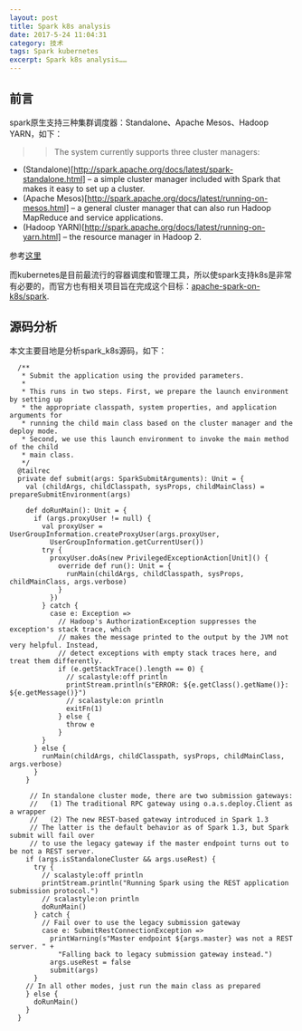 ```yaml
---
layout: post
title: Spark k8s analysis
date: 2017-5-24 11:04:31
category: 技术
tags: Spark kubernetes
excerpt: Spark k8s analysis……
---
```


## 前言

spark原生支持三种集群调度器：Standalone、Apache Mesos、Hadoop YARN，如下：

>>The system currently supports three cluster managers:

* (Standalone)[http://spark.apache.org/docs/latest/spark-standalone.html] – a simple cluster manager included with Spark that makes it easy to set up a cluster.
* (Apache Mesos)[http://spark.apache.org/docs/latest/running-on-mesos.html] – a general cluster manager that can also run Hadoop MapReduce and service applications.
* (Hadoop YARN)[http://spark.apache.org/docs/latest/running-on-yarn.html] – the resource manager in Hadoop 2.

参考[这里](http://spark.apache.org/docs/latest/cluster-overview.html#cluster-manager-types)

而kubernetes是目前最流行的容器调度和管理工具，所以使spark支持k8s是非常有必要的，而官方也有相关项目旨在完成这个目标：[apache-spark-on-k8s/spark](https://github.com/apache-spark-on-k8s/spark).

## 源码分析

本文主要目地是分析spark_k8s源码，如下：

```scalastyle
  /**
   * Submit the application using the provided parameters.
   *
   * This runs in two steps. First, we prepare the launch environment by setting up
   * the appropriate classpath, system properties, and application arguments for
   * running the child main class based on the cluster manager and the deploy mode.
   * Second, we use this launch environment to invoke the main method of the child
   * main class.
   */
  @tailrec
  private def submit(args: SparkSubmitArguments): Unit = {
    val (childArgs, childClasspath, sysProps, childMainClass) = prepareSubmitEnvironment(args)

    def doRunMain(): Unit = {
      if (args.proxyUser != null) {
        val proxyUser = UserGroupInformation.createProxyUser(args.proxyUser,
          UserGroupInformation.getCurrentUser())
        try {
          proxyUser.doAs(new PrivilegedExceptionAction[Unit]() {
            override def run(): Unit = {
              runMain(childArgs, childClasspath, sysProps, childMainClass, args.verbose)
            }
          })
        } catch {
          case e: Exception =>
            // Hadoop's AuthorizationException suppresses the exception's stack trace, which
            // makes the message printed to the output by the JVM not very helpful. Instead,
            // detect exceptions with empty stack traces here, and treat them differently.
            if (e.getStackTrace().length == 0) {
              // scalastyle:off println
              printStream.println(s"ERROR: ${e.getClass().getName()}: ${e.getMessage()}")
              // scalastyle:on println
              exitFn(1)
            } else {
              throw e
            }
        }
      } else {
        runMain(childArgs, childClasspath, sysProps, childMainClass, args.verbose)
      }
    }

     // In standalone cluster mode, there are two submission gateways:
     //   (1) The traditional RPC gateway using o.a.s.deploy.Client as a wrapper
     //   (2) The new REST-based gateway introduced in Spark 1.3
     // The latter is the default behavior as of Spark 1.3, but Spark submit will fail over
     // to use the legacy gateway if the master endpoint turns out to be not a REST server.
    if (args.isStandaloneCluster && args.useRest) {
      try {
        // scalastyle:off println
        printStream.println("Running Spark using the REST application submission protocol.")
        // scalastyle:on println
        doRunMain()
      } catch {
        // Fail over to use the legacy submission gateway
        case e: SubmitRestConnectionException =>
          printWarning(s"Master endpoint ${args.master} was not a REST server. " +
            "Falling back to legacy submission gateway instead.")
          args.useRest = false
          submit(args)
      }
    // In all other modes, just run the main class as prepared
    } else {
      doRunMain()
    }
  }
```

